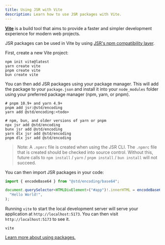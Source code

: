 ```yaml
---
title: Using JSR with Vite
description: Learn how to use JSR packages with Vite.
---
```


[**Vite**](https://vitejs.dev) is a build tool that aims to provide a faster and
simpler development experience for modern web projects.

JSR packages can be used in Vite by using
[JSR's npm compatibility layer](/docs/npm-compatibility).

First, create a new Vite project:

```shell
npm init vite@latest
yarn create vite
pnpm create vite
bun create vite
```

You can then add JSR packages using your package manager. This will add the
package to your `package.json` and install it into your `node_modules` folder
using your preferred package manager (npm, yarn, or pnpm).

```shell
# pnpm 10.9+ and yarn 4.9+
pnpm add jsr:@std/encoding
yarn add @std/encoding:<todo>

# npm, bun, and older versions of yarn or pnpm
npx jsr add @std/encoding
bunx jsr add @std/encoding
yarn dlx jsr add @std/encoding
pnpm dlx jsr add @std/encoding
```

> Note: A `.npmrc` file is created when using the JSR CLI. The `.npmrc` file
> that is created should be checked into source control. Without this, future
> calls to `npm install` / `yarn` / `pnpm install` / `bun install` will not
> succeed.

You can then import JSR packages in your code:

```ts
import { encodeBase64 } from "@std/encoding/base64";

document.querySelector<HTMLDivElement>("#app")!.innerHTML = encodeBase64(
  "Hello World!",
);
```

Running `vite` to start the local development server will serve your application
at `http://localhost:5173`. You can then visit `http://localhost:5173` to see
it.

```shell
vite
```

[Learn more about using packages.](/docs/using-packages)
